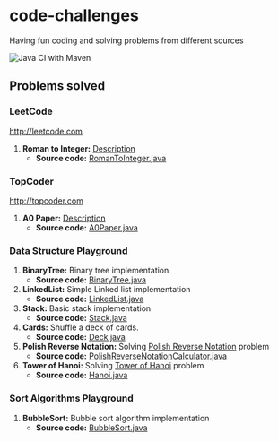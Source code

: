 # code-challenges
Having fun coding and solving problems from different sources

![Java CI with Maven](https://github.com/henriqueluz/code-challenges/workflows/Java%20CI%20with%20Maven/badge.svg)

## Problems solved

### LeetCode 
http://leetcode.com
1. **Roman to Integer:** [Description](https://leetcode.com/problems/roman-to-integer/)
    * **Source code:** [RomanToInteger.java](https://github.com/henriqueluz/code-challenges/blob/master/src/main/java/com/github/henriqueluz/leetcode/RomanToInteger.java)

### TopCoder 
http://topcoder.com
1. **A0 Paper:** [Description](https://arena.topcoder.com/#/u/practiceCode/17244/67923/15005/2/331608)
    * **Source code:** [A0Paper.java](https://github.com/henriqueluz/code-challenges/blob/master/src/main/java/com/github/henriqueluz/topcoder/A0Paper.java)
    
### Data Structure Playground

1. **BinaryTree:** Binary tree implementation
    * **Source code:** [BinaryTree.java](https://github.com/henriqueluz/code-challenges/blob/master/src/main/java/com/github/henriqueluz/datastructure/BinaryTree.java)
2. **LinkedList:** Simple Linked list implementation 
    * **Source code:** [LinkedList.java](https://github.com/henriqueluz/code-challenges/blob/master/src/main/java/com/github/henriqueluz/datastructure/LinkedList.java)
3. **Stack:** Basic stack implementation
    * **Source code:** [Stack.java](https://github.com/henriqueluz/code-challenges/blob/master/src/main/java/com/github/henriqueluz/datastructure/Stack.java)
4. **Cards:** Shuffle a deck of cards.
    * **Source code:** [Deck.java](https://github.com/henriqueluz/code-challenges/blob/master/src/main/java/com/github/henriqueluz/challenges/cards/Deck.java)
5. **Polish Reverse Notation:** Solving [Polish Reverse Notation](https://en.wikipedia.org/wiki/Reverse_Polish_notation) problem 
    * **Source code:** [PolishReverseNotationCalculator.java](https://github.com/henriqueluz/code-challenges/blob/master/src/main/java/com/github/henriqueluz/challenges/algorithms/polishreversenotation/PolishReverseNotationEvaluator.java)
6. **Tower of Hanoi:** Solving [Tower of Hanoi](https://en.wikipedia.org/wiki/Tower_of_Hanoi) problem 
    * **Source code:** [Hanoi.java](https://github.com/henriqueluz/code-challenges/blob/master/src/main/java/com/github/henriqueluz/challenges/algorithms/recursion/Hanoi.java)

### Sort Algorithms Playground

1. **BubbleSort:** Bubble sort algorithm implementation
    * **Source code:** [BubbleSort.java](https://github.com/henriqueluz/code-challenges/blob/master/src/main/java/com/github/henriqueluz/challenges/algorithms/sort/BubbleSort.java)